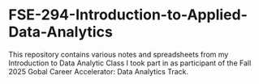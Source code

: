 # FSE-294-Introduction-to-Applied-Data-Analytics
This repository contains various notes and spreadsheets from my Introduction to Data Analytic Class I took part in as participant of the Fall 2025 Gobal Career Accelerator: Data Analytics Track. 
